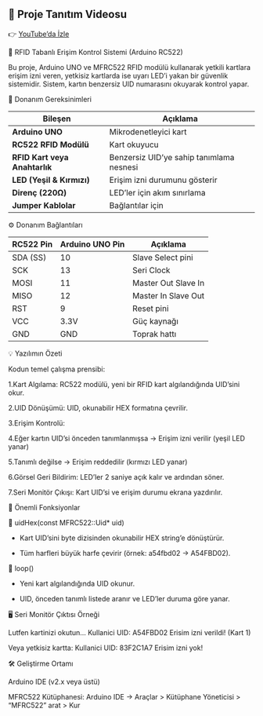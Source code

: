 ## 🎥 Proje Tanıtım Videosu
👉 [YouTube’da İzle](https://youtube.com/shorts/GTKkeDu2JjI?feature=share)

🔐 RFID Tabanlı Erişim Kontrol Sistemi (Arduino RC522)

Bu proje, Arduino UNO ve MFRC522 RFID modülü kullanarak yetkili kartlara erişim izni veren, yetkisiz kartlarda ise uyarı LED’i yakan bir güvenlik sistemidir. Sistem, kartın benzersiz UID numarasını okuyarak kontrol yapar.

🧩 Donanım Gereksinimleri

| Bileşen                       | Açıklama                                 |
| ----------------------------- | ---------------------------------------- |
| **Arduino UNO**               | Mikrodenetleyici kart                    |
| **RC522 RFID Modülü**         | Kart okuyucu                             |
| **RFID Kart veya Anahtarlık** | Benzersiz UID’ye sahip tanımlama nesnesi |
| **LED (Yeşil & Kırmızı)**     | Erişim izni durumunu gösterir            |
| **Direnç (220Ω)**             | LED’ler için akım sınırlama              |
| **Jumper Kablolar**           | Bağlantılar için                         |

⚙️ Donanım Bağlantıları 

| RC522 Pin | Arduino UNO Pin | Açıklama            |
| --------- | --------------- | ------------------- |
| SDA (SS)  | 10              | Slave Select pini   |
| SCK       | 13              | Seri Clock          |
| MOSI      | 11              | Master Out Slave In |
| MISO      | 12              | Master In Slave Out |
| RST       | 9               | Reset pini          |
| VCC       | 3.3V            | Güç kaynağı         |
| GND       | GND             | Toprak hattı        |

💡 Yazılımın Özeti

Kodun temel çalışma prensibi:

1.Kart Algılama: RC522 modülü, yeni bir RFID kart algılandığında UID’sini okur.

2.UID Dönüşümü: UID, okunabilir HEX formatına çevrilir.

3.Erişim Kontrolü:

4.Eğer kartın UID’si önceden tanımlanmışsa → Erişim izni verilir (yeşil LED yanar)

5.Tanımlı değilse → Erişim reddedilir (kırmızı LED yanar)

6.Görsel Geri Bildirim: LED’ler 2 saniye açık kalır ve ardından söner.

7.Seri Monitör Çıkışı: Kart UID’si ve erişim durumu ekrana yazdırılır.

🧠 Önemli Fonksiyonlar

🔹 uidHex(const MFRC522::Uid* uid)

- Kart UID’sini byte dizisinden okunabilir HEX string’e dönüştürür.

- Tüm harfleri büyük harfe çevirir (örnek: a54fbd02 → A54FBD02).

🔹 loop()

- Yeni kart algılandığında UID okunur.

- UID, önceden tanımlı listede aranır ve LED’ler duruma göre yanar.


🖥️ Seri Monitör Çıktısı Örneği
  
Lutfen kartinizi okutun...
Kullanici UID: A54FBD02
Erisim izni verildi! (Kart 1)

Veya yetkisiz kartta:
Kullanici UID: 83F2C1A7
Erisim izni yok!

🛠️ Geliştirme Ortamı

Arduino IDE (v2.x veya üstü)

MFRC522 Kütüphanesi:
Arduino IDE → Araçlar > Kütüphane Yöneticisi > “MFRC522” arat > Kur
